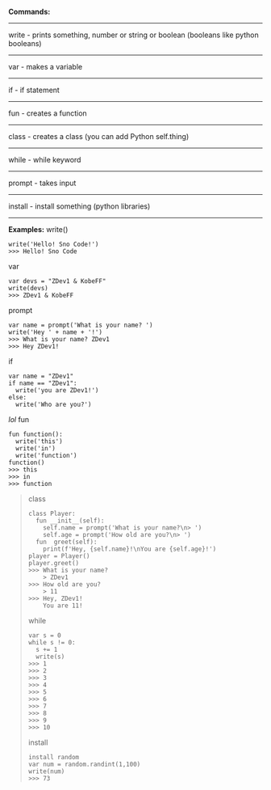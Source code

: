 **Commands:**
***
write - prints something, number or string or boolean (booleans like python booleans)
***
var - makes a variable
***
if - if statement
***
fun - creates a function
***
class - creates a class (you can add Python self.thing)
***
while - while keyword
***
prompt - takes input
***
install - install something (python libraries)
***
**Examples:**
write()
```sno
write('Hello! Sno Code!')
>>> Hello! Sno Code
```
var
```sno
var devs = "ZDev1 & KobeFF"
write(devs)
>>> ZDev1 & KobeFF
```
prompt
```sno
var name = prompt('What is your name? ')
write('Hey ' + name + '!')
>>> What is your name? ZDev1
>>> Hey ZDev1!
```
if
```sno
var name = "ZDev1"
if name == "ZDev1":
  write('you are ZDev1!')
else:
  write('Who are you?')
```
*lol*
fun
```sno
fun function():
  write('this')
  write('in')
  write('function')
function()
>>> this
>>> in
>>> function
```
> class
> ```sno
> class Player:
>   fun __init__(self):
>     self.name = prompt('What is your name?\n> ')
>     self.age = prompt('How old are you?\n> ')
>   fun  greet(self):
>     print(f'Hey, {self.name}!\nYou are {self.age}!')
> player = Player()
> player.greet()
> >>> What is your name?
>     > ZDev1
> >>> How old are you?
>     > 11
> >>> Hey, ZDev1!
>     You are 11!
> ```
> while
> ```sno
> var s = 0
> while s != 0:
>   s += 1
>   write(s)
> >>> 1
> >>> 2
> >>> 3
> >>> 4
> >>> 5
> >>> 6
> >>> 7
> >>> 8
> >>> 9
> >>> 10
> ```
> install
> ```sno
> install random
> var num = random.randint(1,100)
> write(num)
> >>> 73
> ```
